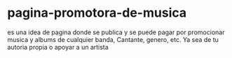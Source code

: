 # pagina-promotora-de-musica
es una idea de pagina donde se publica y se puede pagar por promocionar musica y albums de cualquier banda, Cantante, genero, etc. Ya sea de tu autoria propia o apoyar a un artista
